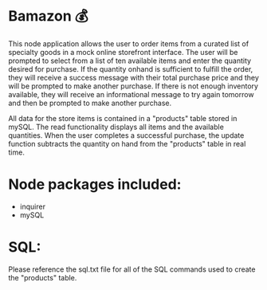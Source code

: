 # Bamazon :moneybag:

This node application allows the user to order items from a curated list of specialty goods in a mock online storefront interface.  The user will be prompted to select from a list of ten available items and enter the quantity desired for purchase.  If the quantity onhand is sufficient to fulfill the order, they will receive a success message with their total purchase price and they will be prompted to make another purchase.  If there is not enough inventory available, they will receive an informational message to try again tomorrow and then be prompted to make another purchase.  

All data for the store items is contained in a "products" table stored in mySQL.  The read functionality displays all items and the available quantities.  When the user completes a successful purchase, the update function subtracts the quantity on hand from the "products" table in real time.

# Node packages included:
- inquirer
- mySQL

# SQL:
Please reference the sql.txt file for all of the SQL commands used to create the "products" table.  
